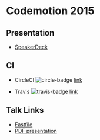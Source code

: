 # Codemotion 2015


## Presentation
- [SpeakerDeck](https://speakerdeck.com/patoroco/automatiza-tu-flow-en-ios)


## CI

- CircleCI ![circle-badge](https://circleci.com/gh/patoroco/fastlane-talk.png?circle-token=16f26870b1ed2bf5175f3461731f3d9116310602) [link](https://circleci.com/gh/patoroco/fastlane-talk)

- Travis ![travis-badge](https://travis-ci.org/patoroco/fastlane-talk.svg) [link](https://travis-ci.org/patoroco/fastlane-talk)


## Talk Links
- [Fastfile](fastlane/Fastfile)
- [PDF presentation](raw/master/deckset_presentation/20151127-fastlane-talk.pdf)
